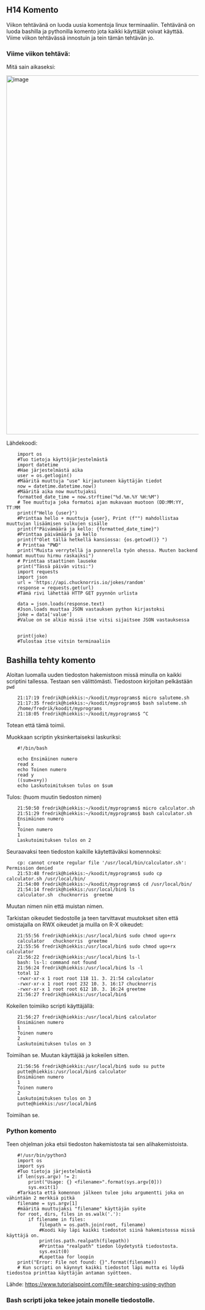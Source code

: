 ## H14 Komento

Viikon tehtävänä on luoda uusia komentoja linux terminaaliin. Tehtävänä on luoda bashilla ja pythonilla komento jota kaikki käyttäjät voivat käyttää.
Viime viikon tehtävässä innostuin ja tein tämän tehtävän jo.

### Viime viikon tehtävä:

Mitä sain aikaseksi:

<img width="940" alt="image" src="https://user-images.githubusercontent.com/122887178/224506955-ef4f3c35-d7e7-407a-a95d-e210213d0a74.png">

Lähdekoodi:


        import os
        #Tuo tietoja käyttöjärjestelmästä
        import datetime
        #Hae järjestelmästä aika
        user = os.getlogin()
        #Määritä muuttuja "use" kirjautuneen käyttäjän tiedot
        now = datetime.datetime.now()
        #Määritä aika now muuttujaksi
        formatted_date_time = now.strftime("%d.%m.%Y %H:%M")
        # Tee muuttuja joka formatoi ajan mukavaan muotoon (DD:MM:YY, TT:MM
        print(f"Hello {user}")
        #Printtaa hello + muuttuja {user}, Print (f"") mahdollistaa muuttujan lisäämisen sulkujen sisälle
        print(f"Päivämäärä ja kello: {formatted_date_time}")
        #Printtaa päivämäärä ja kello
        print(f"Olet tällä hetkellä kansiossa: {os.getcwd()} ")
        # Printtaa "PWD"
        print("Muista verrytellä ja punnerella työn ohessa. Muuten backend hommat muuttuu hirmu raskaiksi")
        # Printtaa staattinen lauseke
        print("Tässä päivän vitsi:")
        import requests
        import json
        url = 'https://api.chucknorris.io/jokes/random'
        response = requests.get(url)
        #Tämä rivi lähettää HTTP GET pyynnön urlista

        data = json.loads(response.text)
        #Json.loads muuttaa JSON vastauksen python kirjastoksi
        joke = data['value']
        #Value on se alkio missä itse vitsi sijaitsee JSON vastauksessa


        print(joke)
        #Tulostaa itse vitsin terminaaliin
        

## Bashilla tehty komento

Aloitan luomalla uuden tiedoston hakemistoon missä minulla on kaikki scriptini tallessa. Testaan sen välittömästi. Tiedostoon kirjoitan pelkästään `pwd`

        21:17:19 fredrik@hiekkis:~/koodit/myprograms$ micro saluteme.sh
        21:17:35 fredrik@hiekkis:~/koodit/myprograms$ bash saluteme.sh 
        /home/fredrik/koodit/myprograms
        21:18:05 fredrik@hiekkis:~/koodit/myprograms$ ^C

Totean että tämä toimii.

Muokkaan scriptin yksinkertaiseksi laskuriksi:

        #!/bin/bash

        echo Ensimäinen numero
        read x
        echo Toinen numero
        read y
        ((sum=x+y))
        echo Laskutoimituksen tulos on $sum
        
Tulos: (huom muutin tiedoston nimen)

        21:50:50 fredrik@hiekkis:~/koodit/myprograms$ micro calculator.sh 
        21:51:29 fredrik@hiekkis:~/koodit/myprograms$ bash calculator.sh
        Ensimäinen numero
        1
        Toinen numero
        1
        Laskutoimituksen tulos on 2
        
Seuraavaksi teen tiedoston kaikille käytettäväksi komennoksi:
        
        cp: cannot create regular file '/usr/local/bin/calculator.sh': Permission denied
        21:53:48 fredrik@hiekkis:~/koodit/myprograms$ sudo cp calculator.sh /usr/local/bin/
        21:54:00 fredrik@hiekkis:~/koodit/myprograms$ cd /usr/local/bin/
        21:54:14 fredrik@hiekkis:/usr/local/bin$ ls
        calculator.sh  chucknorris  greetme

Muutan nimen niin että muistan nimen.

Tarkistan oikeudet tiedostolle ja teen tarvittavat muutokset siten että omistajalla on RWX oikeudet ja muilla on R-X oikeudet:

        21:55:56 fredrik@hiekkis:/usr/local/bin$ sudo chmod ugo+rx 
        calculator   chucknorris  greetme      
        21:55:56 fredrik@hiekkis:/usr/local/bin$ sudo chmod ugo+rx calculator 
        21:56:22 fredrik@hiekkis:/usr/local/bin$ ls-l
        bash: ls-l: command not found
        21:56:24 fredrik@hiekkis:/usr/local/bin$ ls -l
        total 12
        -rwxr-xr-x 1 root root 118 11. 3. 21:54 calculator
        -rwxr-xr-x 1 root root 232 10. 3. 16:17 chucknorris
        -rwxr-xr-x 1 root root 612 10. 3. 16:24 greetme
        21:56:27 fredrik@hiekkis:/usr/local/bin$ 
        
Kokeilen toimiiko scripti käyttäjällä:

        21:56:27 fredrik@hiekkis:/usr/local/bin$ calculator 
        Ensimäinen numero
        1
        Toinen numero
        2
        Laskutoimituksen tulos on 3
        
Toimiihan se. Muutan käyttäjää ja kokeilen sitten. 

        21:56:56 fredrik@hiekkis:/usr/local/bin$ sudo su putte   
        putte@hiekkis:/usr/local/bin$ calculator 
        Ensimäinen numero
        1
        Toinen numero
        2
        Laskutoimituksen tulos on 3
        putte@hiekkis:/usr/local/bin$ 
        
Toimiihan se. 

### Python komento

Teen ohjelman joka etsii tiedoston hakemistosta tai sen alihakemistoista.

        #!/usr/bin/python3
        import os
        import sys
        #Tuo tietoja järjestelmästä
        if len(sys.argv) != 2:
            print("Usage: {} <filename>".format(sys.argv[0]))
            sys.exit(1)
        #Tarkasta että komennon jälkeen tulee joku argumentti joka on vähintään 2 merkkiä pitkä
        filename = sys.argv[1]
        #määritä muuttujaksi "filename" käyttäjän syöte
        for root, dirs, files in os.walk('.'):
            if filename in files:
                filepath = os.path.join(root, filename)
                #Koodi käy läpi kaikki tiedostot siinä hakemistossa missä käyttäjä on.
                print(os.path.realpath(filepath))
                #Printtaa "realpath" tiedon löydetystä tiedostosta.
                sys.exit(0)
                #Lopettaa for loopin
        print("Error: File not found: {}".format(filename))
        # Kun scripti on käynnyt kaikki tiedostot läpi mutta ei löydä tiedostoa printtaa käyttäjän antaman syötteen.
Lähde: https://www.tutorialspoint.com/file-searching-using-python


### Bash scripti joka tekee jotain monelle tiedostolle.








